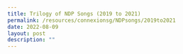 ```yaml
---
title: Trilogy of NDP Songs (2019 to 2021)
permalink: /resources/connexionsg/NDPsongs/2019to2021
date: 2022-08-09
layout: post
description: ""
---
```

